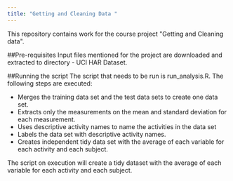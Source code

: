 ```yaml
---
title: "Getting and Cleaning Data "
---
```


This repository contains work for the course project "Getting and Cleaning data".

##Pre-requisites 
Input files mentioned for the project are downloaded and extracted to directory - UCI HAR Dataset. 

##Running the script
The script that needs to be run is run_analysis.R. The following steps are executed:

* Merges the training data set and the test data sets to create one data set.
* Extracts only the measurements on the mean and standard deviation for each measurement. 
* Uses descriptive activity names to name the activities in the data set
* Labels the data set with descriptive activity names.  
* Creates independent tidy data set with the average of each variable for each activity and each subject. 
 

The script on execution will create a tidy dataset with the average of each variable for each activity and each subject.


